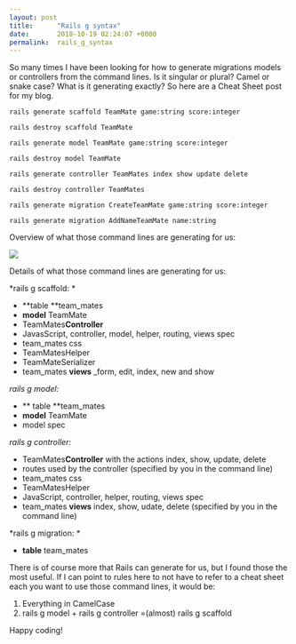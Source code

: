 ```yaml
---
layout: post
title:      "Rails g syntax"
date:       2018-10-19 02:24:07 +0000
permalink:  rails_g_syntax
---
```



So many times I have been looking for how to generate migrations models or controllers from the command lines. Is it singular or plural? Camel or snake case? What is it generating exactly? So here are a Cheat Sheet post for my blog. 


```
rails generate scaffold TeamMate game:string score:integer

rails destroy scaffold TeamMate

rails generate model TeamMate game:string score:integer

rails destroy model TeamMate

rails generate controller TeamMates index show update delete

rails destroy controller TeamMates

rails generate migration CreateTeamMate game:string score:integer

rails generate migration AddNameTeamMate name:string
```

Overview of what those command lines are generating for us: 

![](https://imgur.com/L5t00Oy.png)	

Details of what those command lines are generating for us: 

*rails g scaffold: *
*  **table **team_mates
*  **model** TeamMate
* TeamMates**Controller**
* JavasScript, controller, model, helper, routing, views spec
* team_mates css
* TeamMatesHelper
* TeamMateSerializer
* team_mates **views** _form, edit, index, new and show

*rails g model:*
* ** table **team_mates
*  **model** TeamMate
* model spec

*rails g controller:*
* TeamMates**Controller** with the actions index, show, update, delete
* routes used by the controller (specified by you in the command line)
* team_mates css
* TeamMatesHelper
* JavaScript, controller, helper, routing, views spec
* team_mates **views**  index, show, udate, delete (specified by you in the command line)

*rails g migration:  *
* **table** team_mates

There is of course more that Rails can generate for us, but I found those the most useful. If I can point to rules here to not have to refer to a cheat sheet each you want to use those command lines, it would be: 
1. Everything in CamelCase
2. rails g model + rails g controller =(almost) rails g scaffold

Happy coding!

